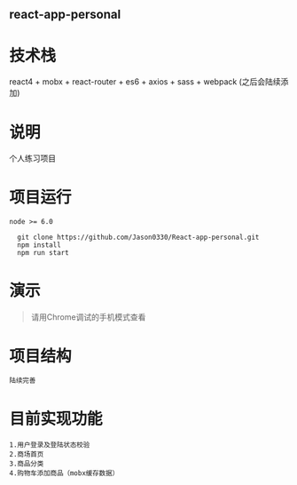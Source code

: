 ## react-app-personal


# 技术栈
react4 + mobx + react-router + es6 + axios + sass + webpack
(之后会陆续添加)
# 说明
个人练习项目

# 项目运行
`node >= 6.0`
```
  git clone https://github.com/Jason0330/React-app-personal.git
  npm install 
  npm run start
```
# 演示
> 请用Chrome调试的手机模式查看

# 项目结构
```javascript
陆续完善

```
# 目前实现功能
```
1.用户登录及登陆状态校验
2.商场首页
3.商品分类
4.购物车添加商品（mobx缓存数据）
```
